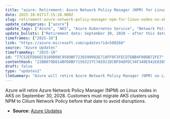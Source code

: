```yaml
---
title: "azure: Retirement: Azure Network Policy Manager (NPM) for Linux nodes on AKS to Be Retired by September 30, 2028"
date: 2025-10-01T17:15:18.000Z
slug: retirement-azure-network-policy-manager-npm-for-linux-nodes-on-aks-to-be-retired-by-september-30-2028
update_categories: ["azure"]
update_tags: ["Azure", "AKS", "Azure Kubernetes Service", "Network Policy", "NPM", "Cilium", "Migration", "End of support", "Linux nodes", "Retirement"]
update_bullets: ["Retirement date: September 30, 2028 — after this date NPM on Linux AKS nodes will no longer be supported.", "Affected scope: Azure Network Policy Manager (NPM) running on Linux nodes in AKS clusters.", "Required action: migrate AKS clusters from NPM to Cilium Network Policy prior to the retirement date.", "Recommended approach: plan and test migrations in staging, translate and validate existing network policies, and update cluster configurations and tooling to use Cilium.", "Risk: clusters remaining on NPM may experience disruptions or lack of support/updates after the retirement date.", "Suggested timeline: begin migration planning and testing well ahead of 2028 to allow for validation and rollback testing."]
timeframes: ["2025-10"]
link: "https://azure.microsoft.com/updates?id=500268"
source: "Azure Updates"
timeframeKey: "2025-10"
id: "77C52EFD86EC9189D08C9589BF7236590982E718FF0F3FECD7DBB4F00DB72FE7"
contentHash: "22BB079D814BFD0BF71563237C7A5921DCBF94DFDC34F348E942E83D55CB7A0B"
draft: false
type: "updates2"
llmSummary: "Azure will retire Azure Network Policy Manager (NPM) on Linux nodes in AKS on September 30, 2028. Customers must migrate AKS clusters using NPM to Cilium Network Policy before that date to avoid disruptions."
---
```


Azure will retire Azure Network Policy Manager (NPM) on Linux nodes in AKS on September 30, 2028. Customers must migrate AKS clusters using NPM to Cilium Network Policy before that date to avoid disruptions.

- **Source:** [Azure Updates](https://azure.microsoft.com/updates?id=500268)
